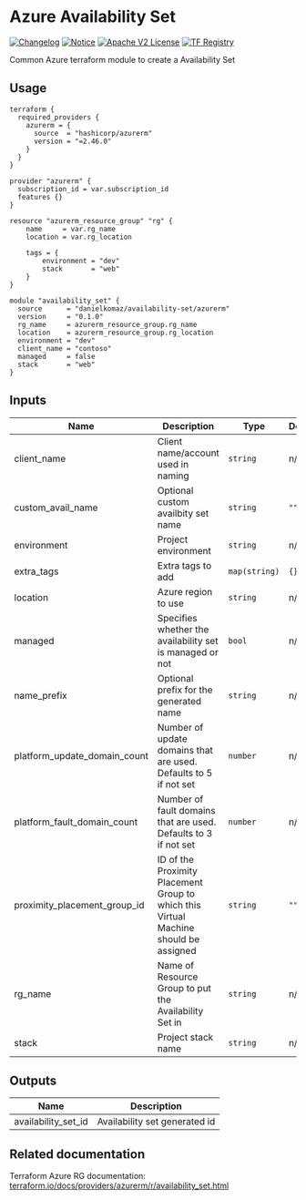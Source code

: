 # Azure Availability Set

[![Changelog](https://img.shields.io/badge/changelog-release-green.svg)](CHANGELOG.md) [![Notice](https://img.shields.io/badge/notice-copyright-yellow.svg)](NOTICE) [![Apache V2 License](https://img.shields.io/badge/license-Apache%20V2-orange.svg)](LICENSE) [![TF Registry](https://img.shields.io/badge/terraform-registry-blue.svg)](https://registry.terraform.io/modules/danielkomaz/availability-set/azurerm/)

Common Azure terraform module to create a Availability Set

## Usage

```hcl
terraform {
  required_providers {
    azurerm = {
      source  = "hashicorp/azurerm"
      version = "=2.46.0"
    }
  }
}

provider "azurerm" {
  subscription_id = var.subscription_id
  features {}
}

resource "azurerm_resource_group" "rg" {
	name     = var.rg_name
	location = var.rg_location

    tags = {
        environment = "dev"
        stack       = "web"
    }
}

module "availability_set" {
  source      = "danielkomaz/availability-set/azurerm"
  version     = "0.1.0"
  rg_name     = azurerm_resource_group.rg_name
  location    = azurerm_resource_group.rg_location
  environment = "dev"
  client_name = "contoso"
  managed     = false
  stack       = "web"
}
```

## Inputs

| Name                         | Description                                                                          | Type          | Default | Required |
| ---------------------------- | ------------------------------------------------------------------------------------ | ------------- | ------- | :------: |
| client_name                  | Client name/account used in naming                                                   | `string`      | n/a     |   yes    |
| custom_avail_name            | Optional custom availbity set name                                                   | `string`      | `""`    |    no    |
| environment                  | Project environment                                                                  | `string`      | n/a     |   yes    |
| extra_tags                   | Extra tags to add                                                                    | `map(string)` | `{}`    |    no    |
| location                     | Azure region to use                                                                  | `string`      | n/a     |   yes    |
| managed                      | Specifies whether the availability set is managed or not                             | `bool`        | n/a     |    no    |
| name_prefix                  | Optional prefix for the generated name                                               | `string`      | n/a     |    no    |
| platform_update_domain_count | Number of update domains that are used. Defaults to 5 if not set                     | `number`      | n/a     |    no    |
| platform_fault_domain_count  | Number of fault domains that are used. Defaults to 3 if not set                      | `number`      | n/a     |    no    |
| proximity_placement_group_id | ID of the Proximity Placement Group to which this Virtual Machine should be assigned | `string`      | `""`    |    no    |
| rg_name                      | Name of Resource Group to put the Availability Set in                                | `string`      | n/a     |   yes    |
| stack                        | Project stack name                                                                   | `string`      | n/a     |   yes    |

## Outputs

| Name                | Description                   |
| ------------------- | ----------------------------- |
| availability_set_id | Availability set generated id |

## Related documentation

Terraform Azure RG documentation: [terraform.io/docs/providers/azurerm/r/availability_set.html](https://www.terraform.io/docs/providers/azurerm/r/availability_set.html)
